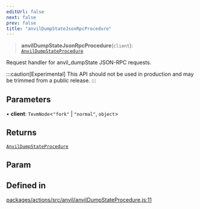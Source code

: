 ```yaml
---
editUrl: false
next: false
prev: false
title: "anvilDumpStateJsonRpcProcedure"
---
```


> **anvilDumpStateJsonRpcProcedure**(`client`): [`AnvilDumpStateProcedure`](/reference/tevm/actions/type-aliases/anvildumpstateprocedure/)

Request handler for anvil_dumpState JSON-RPC requests.

:::caution[Experimental]
This API should not be used in production and may be trimmed from a public release.
:::

## Parameters

• **client**: `TevmNode`\<`"fork"` \| `"normal"`, `object`\>

## Returns

[`AnvilDumpStateProcedure`](/reference/tevm/actions/type-aliases/anvildumpstateprocedure/)

## Param

## Defined in

[packages/actions/src/anvil/anvilDumpStateProcedure.js:11](https://github.com/evmts/tevm-monorepo/blob/main/packages/actions/src/anvil/anvilDumpStateProcedure.js#L11)
